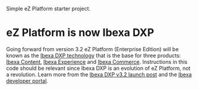 Simple eZ Platform starter project.

# eZ Platform is now Ibexa DXP

Going forward from version 3.2 eZ Platform (Enterprise Edition) will be known as the [Ibexa DXP technology](https://www.ibexa.co/products) that is the base for three products: [Ibexa Content](https://www.ibexa.co/products/ibexa-content), [Ibexa Experience](https://www.ibexa.co/products/ibexa-experience) and [Ibexa Commerce](https://www.ibexa.co/products/ibexa-commerce). Instructions in this code should be relevant since Ibexa DXP is an evolution of eZ Platform, not a revolution. Learn more from the [Ibexa DXP v3.2 launch post](https://www.ibexa.co/blog/product-launch-introducing-ibexa-dxp-3.2) and the [Ibexa developer portal](https://developers.ibexa.co).
